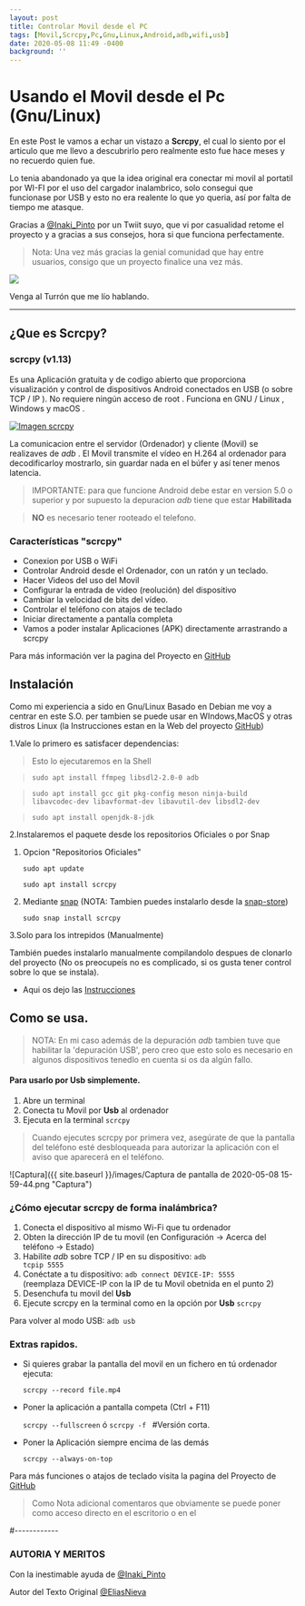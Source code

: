 ```yaml
---
layout: post
title: Controlar Movil desde el PC
tags: [Movil,Scrcpy,Pc,Gnu,Linux,Android,adb,wifi,usb]
date: 2020-05-08 11:49 -0400
background: ''
---
```


# Usando el Movil desde el Pc (Gnu/Linux)

En este Post le vamos a echar un vistazo a **Scrcpy**, el cual lo siento por el articulo que me llevo a descubrirlo pero realmente esto fue hace meses y no recuerdo quien fue.

Lo tenia abandonado ya que la idea original era conectar mi movil al portatil por WI-FI por el uso del cargador inalambrico, solo consegui que funcionase por USB y esto no era realente lo que yo queria, así por falta de tiempo me atasque.

Gracias a [@Inaki_Pinto](https://twitter.com/Inaki_Pinto) por un Twiit suyo, que vi por casualidad retome el proyecto y a gracias a sus consejos, hora si que funciona perfectamente.

>Nota: Una vez más gracias la genial comunidad que hay entre usuarios, consigo que un proyecto finalice una vez más.

![](https://pbs.twimg.com/media/EXfEBJ6XYAACI9i?format=jpg&name=medium)

Venga al Turrón que me lío hablando.

---

## ¿Que es Scrcpy?

### scrcpy (v1.13)

Es una Aplicación gratuita y de codigo abierto que proporciona visualización y control de dispositivos Android conectados en USB (o sobre TCP / IP ). No requiere ningún acceso de root . Funciona en GNU / Linux , Windows y macOS .

[![Imagen scrcpy](https://raw.githubusercontent.com/Genymobile/scrcpy/master/assets/screenshot-debian-600.jpg "Imagen scrcpy")](https://raw.githubusercontent.com/Genymobile/scrcpy/master/assets/screenshot-debian-600.jpg "Imagen scrcpy")

La comunicacion entre el servidor (Ordenador) y cliente (Movil) se realizaves de _adb_ . El Movil transmite el vídeo en H.264 al ordenador para decodificarloy mostrarlo, sin guardar nada en el búfer y así tener menos latencia.

> IMPORTANTE: para que funcione Android debe estar en version 5.0 o superior y por supuesto la depuracion _adb_ tiene que estar **Habilitada**

> **NO** es necesario tener rooteado el telefono.

### Características "scrcpy"

- Conexion por USB o WiFi 
- Controlar Android desde el Ordenador, con un ratón y un teclado.
- Hacer Videos del uso del Movil
- Configurar la entrada de video (reolución) del dispositivo
- Cambiar la velocidad de bits del vídeo.
- Controlar el teléfono con atajos de teclado
- Iniciar directamente a pantalla completa
- Vamos a poder instalar Aplicaciones (APK) directamente arrastrando a scrcpy

Para más información ver la pagina del Proyecto en [GitHub](https://github.com/Genymobile/scrcpy)

## Instalación

Como mi experiencia a sido en Gnu/Linux Basado en Debian me voy a centrar en este S.O. per tambien se puede usar en WIndows,MacOS y otras distros Linux (la Instrucciones estan en la Web del proyecto [GitHub](https://github.com/Genymobile/scrcpy))

1.Vale lo primero es satisfacer dependencias:

>Esto lo ejecutaremos en la Shell

><code>sudo apt install ffmpeg libsdl2-2.0-0 adb</code>

><code>sudo apt install gcc git pkg-config meson ninja-build libavcodec-dev libavformat-dev libavutil-dev libsdl2-dev</code>

><code>sudo apt install openjdk-8-jdk</code>

2.Instalaremos el paquete desde los repositorios Oficiales o por Snap 

1. Opcion "Repositorios Oficiales"
	
	<code>sudo apt update</code>

	<code>sudo apt install scrcpy</code>

2. Mediante [snap](https://snapcraft.io/scrcpy)
		(NOTA: Tambien puedes instalarlo desde la [snap-store](https://snapcraft.io/docs/installing-snap-store-app))
	
	<code>sudo snap install scrcpy</code>

3.Solo para los intrepidos (Manualmente)
	
También puedes instalarlo manualmente compilandolo despues de clonarlo del proyecto  (No os preocupeís no es complicado, si os gusta tener control sobre lo que se instala).

- Aqui os dejo las [Instrucciones](https://github.com/Genymobile/scrcpy/blob/master/BUILD.md)


## Como se usa.

> NOTA: En mi caso además de la depuración _adb_ tambien tuve que habilitar la 'depuración USB', pero creo que esto solo es necesario en algunos dispositivos tenedlo en cuenta si os da algún fallo.

#### Para usarlo por **Usb** simplemente.

1. Abre un terminal
2. Conecta tu Movil por **Usb** al ordenador
3. Ejecuta en la terminal <code>scrcpy</code>

> Cuando ejecutes scrcpy por primera vez, asegúrate de que la pantalla del teléfono esté desbloqueada para autorizar la aplicación con el aviso que aparecerá en el teléfono.

![Captura]({{ site.baseurl }}/images/Captura de pantalla de 2020-05-08 15-59-44.png "Captura")

### ¿Cómo ejecutar scrcpy de forma inalámbrica?

1. Conecta el dispositivo al mismo Wi-Fi que tu ordenador
2. Obten la dirección IP de tu movil (en Configuración → Acerca del teléfono → Estado)
3. Habilite _adb_ sobre TCP / IP en su dispositivo: <code>adb tcpip 5555</code>
4. Conéctate a tu dispositivo: <code>adb connect DEVICE-IP: 5555 </code> (reemplaza DEVICE-IP con la IP de tu Movil obetnida en el punto 2)
5. Desenchufa tu movil del **Usb**
6. Ejecute scrcpy en la terminal como en la opción por **Usb** <code>scrcpy</code>

Para volver al modo USB: <code>adb usb</code>

### Extras rapidos.

- Si quieres grabar la pantalla del movil en un fichero en tú ordenador ejecuta:

	<code>scrcpy --record file.mp4</code>

- Poner la aplicación a pantalla competa (Ctrl + F11)

	<code>scrcpy --fullscreen</code>	ó	<code>scrcpy -f </code> #Versión corta.

- Poner la Aplicación siempre encima de las demás
	
	<code>scrcpy --always-on-top</code>

Para más funciones o atajos de teclado visita la pagina del Proyecto de [GitHub](https://github.com/Genymobile/scrcpy)


> Como Nota adicional comentaros que obviamente se puede poner como acceso directo en el escritorio o en el 

#------------

<!--more-->
### AUTORIA Y MERITOS
 
Con la inestimable ayuda de [@Inaki_Pinto](https://twitter.com/Inaki_Pinto)

Autor del Texto Original [@EliasNieva](https://mastodon.social/@eliasNieva)
